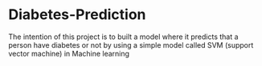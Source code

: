 # Diabetes-Prediction
The intention of this project is to built a model where it predicts that a person have diabetes or not by using a simple model called SVM (support vector machine) in Machine learning 
